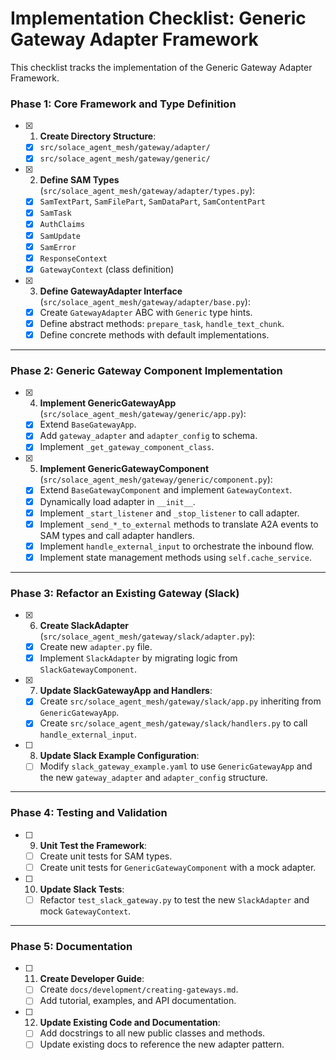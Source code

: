 # Implementation Checklist: Generic Gateway Adapter Framework

This checklist tracks the implementation of the Generic Gateway Adapter Framework.

### **Phase 1: Core Framework and Type Definition**

- [x] 1. **Create Directory Structure**:
    - [x] `src/solace_agent_mesh/gateway/adapter/`
    - [x] `src/solace_agent_mesh/gateway/generic/`

- [x] 2. **Define SAM Types** (`src/solace_agent_mesh/gateway/adapter/types.py`):
    - [x] `SamTextPart`, `SamFilePart`, `SamDataPart`, `SamContentPart`
    - [x] `SamTask`
    - [x] `AuthClaims`
    - [x] `SamUpdate`
    - [x] `SamError`
    - [x] `ResponseContext`
    - [x] `GatewayContext` (class definition)

- [x] 3. **Define GatewayAdapter Interface** (`src/solace_agent_mesh/gateway/adapter/base.py`):
    - [x] Create `GatewayAdapter` ABC with `Generic` type hints.
    - [x] Define abstract methods: `prepare_task`, `handle_text_chunk`.
    - [x] Define concrete methods with default implementations.

---

### **Phase 2: Generic Gateway Component Implementation**

- [x] 4. **Implement GenericGatewayApp** (`src/solace_agent_mesh/gateway/generic/app.py`):
    - [x] Extend `BaseGatewayApp`.
    - [x] Add `gateway_adapter` and `adapter_config` to schema.
    - [x] Implement `_get_gateway_component_class`.

- [x] 5. **Implement GenericGatewayComponent** (`src/solace_agent_mesh/gateway/generic/component.py`):
    - [x] Extend `BaseGatewayComponent` and implement `GatewayContext`.
    - [x] Dynamically load adapter in `__init__`.
    - [x] Implement `_start_listener` and `_stop_listener` to call adapter.
    - [x] Implement `_send_*_to_external` methods to translate A2A events to SAM types and call adapter handlers.
    - [x] Implement `handle_external_input` to orchestrate the inbound flow.
    - [x] Implement state management methods using `self.cache_service`.

---

### **Phase 3: Refactor an Existing Gateway (Slack)**

- [x] 6. **Create SlackAdapter** (`src/solace_agent_mesh/gateway/slack/adapter.py`):
    - [x] Create new `adapter.py` file.
    - [x] Implement `SlackAdapter` by migrating logic from `SlackGatewayComponent`.

- [x] 7. **Update SlackGatewayApp and Handlers**:
    - [x] Create `src/solace_agent_mesh/gateway/slack/app.py` inheriting from `GenericGatewayApp`.
    - [x] Create `src/solace_agent_mesh/gateway/slack/handlers.py` to call `handle_external_input`.

- [ ] 8. **Update Slack Example Configuration**:
    - [ ] Modify `slack_gateway_example.yaml` to use `GenericGatewayApp` and the new `gateway_adapter` and `adapter_config` structure.

---

### **Phase 4: Testing and Validation**

- [ ] 9. **Unit Test the Framework**:
    - [ ] Create unit tests for SAM types.
    - [ ] Create unit tests for `GenericGatewayComponent` with a mock adapter.

- [ ] 10. **Update Slack Tests**:
    - [ ] Refactor `test_slack_gateway.py` to test the new `SlackAdapter` and mock `GatewayContext`.

---

### **Phase 5: Documentation**

- [ ] 11. **Create Developer Guide**:
    - [ ] Create `docs/development/creating-gateways.md`.
    - [ ] Add tutorial, examples, and API documentation.

- [ ] 12. **Update Existing Code and Documentation**:
    - [ ] Add docstrings to all new public classes and methods.
    - [ ] Update existing docs to reference the new adapter pattern.
